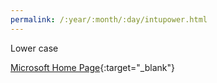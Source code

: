 ```yaml
---
permalink: /:year/:month/:day/intupower.html
---
```


Lower case

[Microsoft Home Page](https://www.microsoft.com){:target="_blank"}

